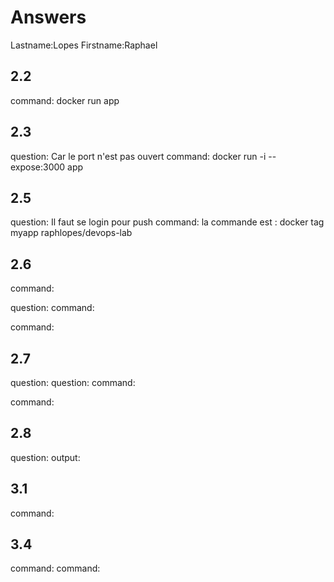 # Answers

Lastname:Lopes
Firstname:Raphael

## 2.2
command: docker run app

## 2.3
question: Car le port n'est pas ouvert
command: docker run -i --expose:3000 app

## 2.5
question: Il faut se login pour push
command: la commande est : docker tag myapp raphlopes/devops-lab

## 2.6
command:

question:
command:

command:

## 2.7
question:
question:
command:

command:

## 2.8
question:
output:

## 3.1
command:

## 3.4
command:
command:
